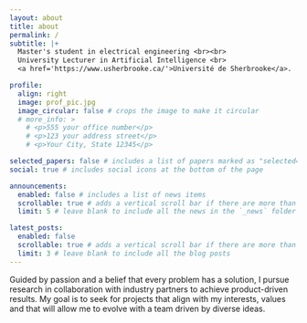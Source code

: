 ```yaml
---
layout: about
title: about
permalink: /
subtitle: |+
  Master's student in electrical engineering <br><br>
  University Lecturer in Artificial Intelligence <br>
  <a href='https://www.usherbrooke.ca/'>Université de Sherbrooke</a>.

profile:
  align: right
  image: prof_pic.jpg
  image_circular: false # crops the image to make it circular
  # more_info: >
    # <p>555 your office number</p>
    # <p>123 your address street</p>
    # <p>Your City, State 12345</p>

selected_papers: false # includes a list of papers marked as "selected={true}"
social: true # includes social icons at the bottom of the page

announcements:
  enabled: false # includes a list of news items
  scrollable: true # adds a vertical scroll bar if there are more than 3 news items
  limit: 5 # leave blank to include all the news in the `_news` folder

latest_posts:
  enabled: false
  scrollable: true # adds a vertical scroll bar if there are more than 3 new posts items
  limit: 3 # leave blank to include all the blog posts
---
```


Guided by passion and a belief that every problem has a solution, I pursue research in collaboration with industry partners to achieve product-driven results. My goal is to seek for projects that align with my interests, values and that will allow me to evolve with a team driven by diverse ideas.
